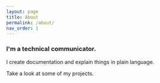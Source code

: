 ```yaml
---
layout: page
title: About
permalink: /about/
nav_order: 1
---
```


### I'm a technical communicator.  


I create documentation and explain things in plain language.

Take a look at some of my projects.
